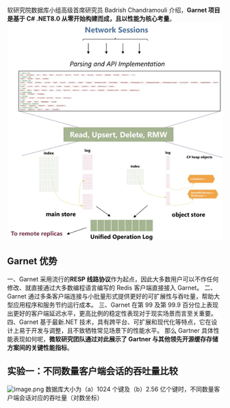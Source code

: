 软研究院数据库小组高级首席研究员 Badrish Chandramouli 介绍，**Garnet 项目是基于 C# .NET8.0 从零开始构建而成，且以性能为核心考量**。
![image.png](../public/images/framework.png)

## Garnet 优势

一、Garnet 采用流行的**RESP 线路协议**作为起点，因此大多数用户可以不作任何修改、就直接通过大多数编程语言编写的 Redis 客户端直接接入 Garnet。
二、Garnet 通过多条客户端连接与小批量形式提供更好的可扩展性与吞吐量，帮助大型应用程序和服务节约运行成本。
三、Garnet 在第 99 及第 99.9 百分位上表现出更好的客户端延迟水平，更高比例的稳定性表现对于现实场景而言至关重要。
四、Garnet 基于最新.NET 技术，具有跨平台、可扩展和现代化等特点，它在设计上易于开发与调整，且不致牺牲常见场景下的性能水平。
那么 Gartner 具体性能表现如何呢，**微软研究团队通过对此展示了 Gartner 与其他领先开源缓存存储方案间的关键性能指标**。

## 实验一：不同数量客户端会话的吞吐量比较

![image.png](https://cdn.nlark.com/yuque/0/2024/png/26185541/1711201426160-dfd1b709-1b17-448e-b24c-54485a26d1d0.png#averageHue=%23f8eeee&clientId=u811144ca-aa7d-4&from=paste&height=259&id=ud71f4945&originHeight=194&originWidth=600&originalType=url&ratio=1.25&rotation=0&showTitle=false&size=103960&status=done&style=none&taskId=u205122a5-eb0c-4cf5-85c2-ca8774942d9&title=&width=800)
数据库大小为（a）1024 个键及（b）2.56 亿个键时，不同数量客户端会话对应的吞吐量（对数坐标）
